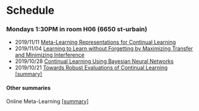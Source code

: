 # Schedule

### Mondays 1:30PM in room H06 (6650 st-urbain)

* 2019/11/11 [Meta-Learning Representations for Continual Learning](https://arxiv.org/abs/1905.12588)
* 2019/11/04 [Learning to Learn without Forgetting by Maximizing Transfer and Minimizing Interference](https://arxiv.org/abs/1810.11910)
* 2019/10/28 [Continual Learning Using Bayesian Neural Networks](https://arxiv.org/abs/1910.04112)
* 2019/10/21 [Towards Robust Evaluations of Continual Learning](https://arxiv.org/abs/1805.09733) [[summary]](https://github.com/optimass/continual_learning_papers/blob/master/summaries/Towards_Robust_Evaluation_of_Continual_Learning.md)


#### Other summaries

Online Meta-Learning [[summary]](https://github.com/optimass/continual_learning_papers/blob/master/summaries/Online_Meta-learning.md)
